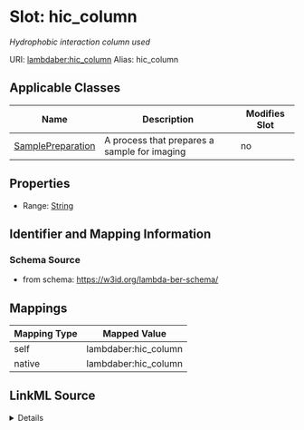 

# Slot: hic_column 


_Hydrophobic interaction column used_





URI: [lambdaber:hic_column](https://w3id.org/lambda-ber-schema/hic_column)
Alias: hic_column

<!-- no inheritance hierarchy -->





## Applicable Classes

| Name | Description | Modifies Slot |
| --- | --- | --- |
| [SamplePreparation](SamplePreparation.md) | A process that prepares a sample for imaging |  no  |






## Properties

* Range: [String](String.md)




## Identifier and Mapping Information






### Schema Source


* from schema: https://w3id.org/lambda-ber-schema/




## Mappings

| Mapping Type | Mapped Value |
| ---  | ---  |
| self | lambdaber:hic_column |
| native | lambdaber:hic_column |




## LinkML Source

<details>
```yaml
name: hic_column
description: Hydrophobic interaction column used
from_schema: https://w3id.org/lambda-ber-schema/
rank: 1000
alias: hic_column
owner: SamplePreparation
domain_of:
- SamplePreparation
range: string

```
</details>
